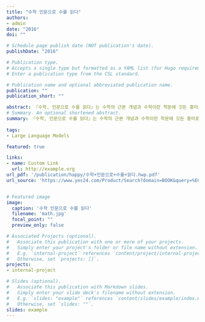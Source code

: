 ```yaml
---
title: "수학 인문으로 수를 읽다"
authors:
- admin
date: "2016"
doi: ""

# Schedule page publish date (NOT publication's date).
publishDate: "2016"

# Publication type.
# Accepts a single type but formatted as a YAML list (for Hugo requirements).
# Enter a publication type from the CSL standard.

# Publication name and optional abbreviated publication name.
publication: ""
publication_short: ""

abstract: 『수학, 인문으로 수를 읽다』는 수학의 근본 개념과 수학이란 학문에 깃든 흥미로운 요소를 타 학문과 연계해서 살펴본 이 책은 수학을 공부하는 학생들에게, 수학에 대해 알고 싶지만 쉽게 다가가지 못했던 성인들에게 훌륭한 길잡이가 되어줄 것이다.
# Summary. An optional shortened abstract.
summary: 『수학, 인문으로 수를 읽다』는 수학의 근본 개념과 수학이란 학문에 깃든 흥미로운 요소를 타 학문과 연계해서 살펴본 이 책은 수학을 공부하는 학생들에게, 수학에 대해 알고 싶지만 쉽게 다가가지 못했던 성인들에게 훌륭한 길잡이가 되어줄 것이다.
  
tags:
- Large Language Models

featured: true

links:
- name: Custom Link
  url: http://example.org
url_pdf: '/publication/happy/수학+인문으로+수를+읽다.hwp.pdf'
url_source: 'https://www.yes24.com/Product/Search?domain=BOOK&query=%EC%88%98%ED%95%99%20%EC%9D%B8%EB%AC%B8%EC%9C%BC%EB%A1%9C%20%EC%88%98%EB%A5%BC%20%EC%9D%BD%EB%8B%A4'


# Featured image
image:
  caption: '수학 인문으로 수를 읽다'
  filename: 'math.jpg'
  focal_point: ""
  preview_only: false

# Associated Projects (optional).
#   Associate this publication with one or more of your projects.
#   Simply enter your project's folder or file name without extension.
#   E.g. `internal-project` references `content/project/internal-project/index.md`.
#   Otherwise, set `projects: []`.
projects:
- internal-project

# Slides (optional).
#   Associate this publication with Markdown slides.
#   Simply enter your slide deck's filename without extension.
#   E.g. `slides: "example"` references `content/slides/example/index.md`.
#   Otherwise, set `slides: ""`.
slides: example
---
```



